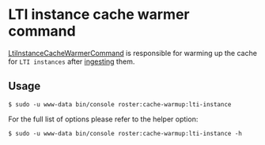 # LTI instance cache warmer command

[LtiInstanceCacheWarmerCommand](../../src/Command/Cache/LtiInstanceCacheWarmerCommand.php) is responsible for warming up 
the cache for `LTI instances` after [ingesting](lti-instance-ingester-command.md) them.
    
## Usage
```shell script
$ sudo -u www-data bin/console roster:cache-warmup:lti-instance
```

For the full list of options please refer to the helper option:
```shell script
$ sudo -u www-data bin/console roster:cache-warmup:lti-instance -h
```
